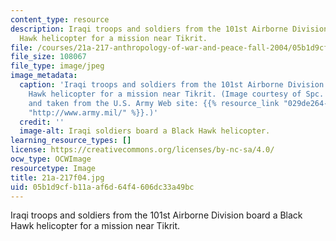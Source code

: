 ```yaml
---
content_type: resource
description: Iraqi troops and soldiers from the 101st Airborne Division board a Black
  Hawk helicopter for a mission near Tikrit.
file: /courses/21a-217-anthropology-of-war-and-peace-fall-2004/05b1d9cfb11aaf6d64f4606dc33a49bc_21a-217f04.jpg
file_size: 108067
file_type: image/jpeg
image_metadata:
  caption: 'Iraqi troops and soldiers from the 101st Airborne Division board a Black
    Hawk helicopter for a mission near Tikrit. (Image courtesy of Spc. Teddy Wade
    and taken from the U.S. Army Web site: {{% resource_link "029de264-050b-45de-ba08-aae1e0880852"
    "http://www.army.mil/" %}}.)'
  credit: ''
  image-alt: Iraqi soldiers board a Black Hawk helicopter.
learning_resource_types: []
license: https://creativecommons.org/licenses/by-nc-sa/4.0/
ocw_type: OCWImage
resourcetype: Image
title: 21a-217f04.jpg
uid: 05b1d9cf-b11a-af6d-64f4-606dc33a49bc
---
```

Iraqi troops and soldiers from the 101st Airborne Division board a Black Hawk helicopter for a mission near Tikrit.